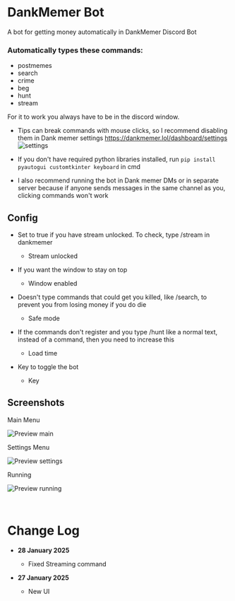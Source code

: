 # DankMemer Bot
A bot for getting money automatically in DankMemer Discord Bot


### Automatically types these commands:
- postmemes
- search
- crime
- beg
- hunt
- stream

For it to work you always have to be in the discord window.

- Tips can break commands with mouse clicks, so I recommend disabling them in Dank memer settings 
https://dankmemer.lol/dashboard/settings
![settings](https://github.com/user-attachments/assets/0d87b4b5-d11c-4450-b14b-bc7d1f6f2dd8)

- If you don't have required python libraries installed, run `pip install pyautogui customtkinter keyboard` in cmd

- I also recommend running the bot in Dank memer DMs or in separate server because if anyone sends messages in the same channel as you, clicking commands won't work

## Config

- Set to true if you have stream unlocked. To check, type /stream in dankmemer
  - Stream unlocked


- If you want the window to stay on top
  - Window enabled

- Doesn't type commands that could get you killed, like /search, to prevent you from losing money if you do die
  - Safe mode

- If the commands don't register and you type /hunt like a normal text, instead of a command, then you need to increase this
  - Load time

- Key to toggle the bot
  - Key





## Screenshots

Main Menu


![Preview main](https://github.com/user-attachments/assets/464523ae-aff1-4f2b-8e57-9fa0f8ece8c6)


Settings Menu

![Preview settings](https://github.com/user-attachments/assets/6b46fb8d-b352-465c-b1d3-7706277abde9)



Running

![Preview running](https://github.com/user-attachments/assets/19833f72-f3c4-4292-8436-e185b24328ff)


<br>

# Change Log

- **28 January 2025**
  - Fixed Streaming command

- **27 January 2025**
  - New UI

